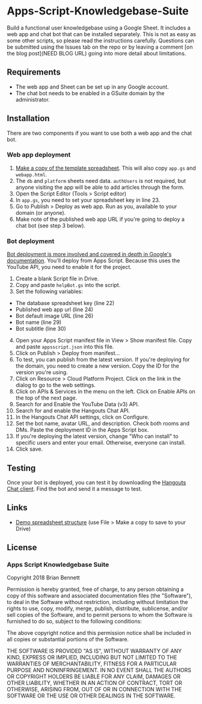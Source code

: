 # Apps-Script-Knowledgebase-Suite

Build a functional user knowledgebase using a Google Sheet. It includes a web app and chat bot that can be installed separately. This is not as easy as some other scripts, so please read the instructions carefully. Questions can be submitted using the Issues tab on the repo or by leaving a comment [on the blog post](NEED BLOG URL) going into more detail about limitations.

## Requirements

- The web app and Sheet can be set up in any Google account.
- The chat bot needs to be enabled in a GSuite domain by the administrator.

## Installation

There are two components if you want to use both a web app and the chat bot.

### Web app deployment

1. [Make a copy of the template spreadsheet](https://docs.google.com/spreadsheets/d/1wxK2nPqzux7B_TtkoCQdHrfI3_k_Vi_h-H1ihJQpCcc/edit#gid=1140872048/copy). This will also copy `app.gs` and `webapp.html`.
2. The `db` and `platform` sheets need data. `authUsers` is not required, but anyone visiting the app will be able to add articles through the form.
3. Open the Script Editor (Tools > Script editor)
4. In `app.gs`, you need to set your spreadsheet key in line 23.
5. Go to Publish > Deploy as web app. Run as you, available to your domain (or anyone).
6. Make note of the published web app URL if you're going to deploy a chat bot (see step 3 below).

### Bot deployment

[Bot deployment is more involved and covered in depth in Google's documentation](https://developers.google.com/hangouts/chat/how-tos/bots-apps-script). You'll deploy from Apps Script. Because this uses the YouTube API, you need to enable it for the project.

1. Create a blank Script file in Drive.
2. Copy and paste `helpBot.gs` into the script.
3. Set the following variables:
  - The database spreadsheet key (line 22)
  - Published web app url (line 24)
  - Bot default image URL (line 26)
  - Bot name (line 29)
  - Bot subtitle (line 30)
4. Open your Apps Script manifest file in View > Show manifest file. Copy and paste `appsscript.json` into this file.
5. Click on Publish > Deploy from manifest...
6. To test, you can publish from the latest version. If you're deploying for the domain, you need to create a new version. Copy the ID for the version you're using.
7. Click on Resource > Cloud Platform Project. Click on the link in the dialog to go to the web settings.
8. Click on APIs & Services in the menu on the left. Click on Enable APIs on the top of the next page.
9. Search for and Enable the YouTube Data (v3) API.
10. Search for and enable the Hangouts Chat API.
11. In the Hangouts Chat API settings, click on Configure.
12. Set the bot name, avatar URL, and description. Check both rooms and DMs. Paste the deployment ID in the Apps Script box.
13. If you're deploying the latest version, change "Who can install" to specific users and enter your email. Otherwise, everyone can install.
14. Click save.

## Testing

Once your bot is deployed, you can test it by downloading the [Hangouts Chat client](https://get.google.com/chat). Find the bot and send it a message to test.

## Links

- [Demo spreadsheet structure](https://docs.google.com/spreadsheets/d/1wxK2nPqzux7B_TtkoCQdHrfI3_k_Vi_h-H1ihJQpCcc/edit#gid=1140872048) (use File > Make a copy to save to your Drive)

## License

### Apps Script Knowledgebase Suite

Copyright 2018 Brian Bennett

Permission is hereby granted, free of charge, to any person obtaining a copy of this software
and associated documentation files (the "Software"), to deal in the Software without restriction,
including without limitation the rights to use, copy, modify, merge, publish, distribute, sublicense,
and/or sell copies of the Software, and to permit persons to whom the Software is furnished to do so,
subject to the following conditions:

The above copyright notice and this permission notice shall be included in all copies or substantial portions of the Software.

THE SOFTWARE IS PROVIDED "AS IS", WITHOUT WARRANTY OF ANY KIND, EXPRESS OR IMPLIED, INCLUDING BUT NOT LIMITED
TO THE WARRANTIES OF MERCHANTABILITY, FITNESS FOR A PARTICULAR PURPOSE AND NONINFRINGEMENT. IN NO EVENT SHALL
THE AUTHORS OR COPYRIGHT HOLDERS BE LIABLE FOR ANY CLAIM, DAMAGES OR OTHER LIABILITY, WHETHER IN AN ACTION OF CONTRACT,
TORT OR OTHERWISE, ARISING FROM, OUT OF OR IN CONNECTION WITH THE SOFTWARE OR THE USE OR OTHER DEALINGS IN THE SOFTWARE.
